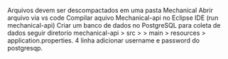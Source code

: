 Arquivos devem ser descompactados em uma pasta Mechanical
Abrir arquivo via vs code
Compilar aquivo Mechanical-api no Eclipse IDE (run mechanical-api)
Criar um banco de dados no PostgreSQL para coleta de dados seguir diretorio mechanical-api > src > > main > resources > application.properties. 4 linha adicionar username e password do postgresqp.
